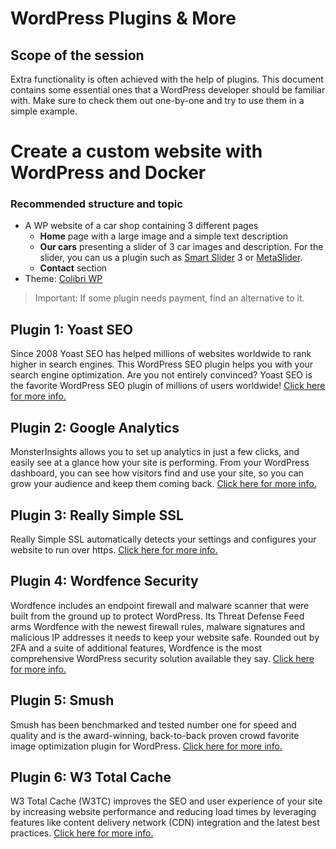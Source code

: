 # WordPress Plugins & More

## Scope of the session

Extra functionality is often achieved with the help of plugins. This document contains some essential ones that a WordPress developer should be familiar with. Make sure to check them out one-by-one and try to use them in a simple example.

# Create a custom website with WordPress and Docker

### Recommended structure and topic

- A WP website of a car shop containing 3 different pages
    - **Home** page with a large image and a simple text description
    - **Our cars** presenting a slider of 3 car images and description. For the slider, you can us a plugin such as [Smart Slider](https://hu.wordpress.org/plugins/smart-slider-3/) 3 or [MetaSlider](https://hu.wordpress.org/plugins/ml-slider/).
    - **Contact** section
- Theme: [Colibri WP](https://wordpress.org/themes/colibri-wp/)

> Important: If some plugin needs payment, find an alternative to it.

## Plugin 1: Yoast SEO

Since 2008 Yoast SEO has helped millions of websites worldwide to rank higher in search engines. This WordPress SEO plugin helps you with your search engine optimization. Are you not entirely convinced? Yoast SEO is the favorite WordPress SEO plugin of millions of users worldwide! [Click here for more info.](https://wordpress.org/plugins/wordpress-seo/)

## Plugin 2: Google Analytics

MonsterInsights allows you to set up analytics in just a few clicks, and easily see at a glance how your site is performing. From your WordPress dashboard, you can see how visitors find and use your site, so you can grow your audience and keep them coming back. [Click here for more info.](https://wordpress.org/plugins/google-analytics-for-wordpress/)

## Plugin 3: Really Simple SSL

Really Simple SSL automatically detects your settings and configures your website to run over https. [Click here for more info.](https://wordpress.org/plugins/really-simple-ssl/)

## Plugin 4: Wordfence Security

Wordfence includes an endpoint firewall and malware scanner that were built from the ground up to protect WordPress. Its Threat Defense Feed arms Wordfence with the newest firewall rules, malware signatures and malicious IP addresses it needs to keep your website safe. Rounded out by 2FA and a suite of additional features, Wordfence is the most comprehensive WordPress security solution available they say. [Click here for more info.](https://wordpress.org/plugins/wordfence/)

## Plugin 5: Smush

Smush has been benchmarked and tested number one for speed and quality and is the award-winning, back-to-back proven crowd favorite image optimization plugin for WordPress. [Click here for more info.](https://wordpress.org/plugins/wp-smushit/)

## Plugin 6: W3 Total Cache

W3 Total Cache (W3TC) improves the SEO and user experience of your site by increasing website performance and reducing load times by leveraging features like content delivery network (CDN) integration and the latest best practices. [Click here for more info.](https://wordpress.org/plugins/w3-total-cache/)



